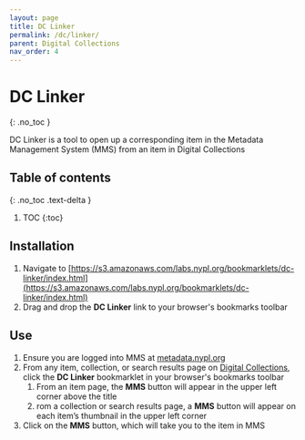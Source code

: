 ```yaml
---
layout: page
title: DC Linker
permalink: /dc/linker/
parent: Digital Collections
nav_order: 4
---
```


# DC Linker
{: .no_toc }

DC Linker is a tool to open up a corresponding item in the Metadata Management System (MMS) from an item in Digital Collections

## Table of contents
{: .no_toc .text-delta }

1. TOC
{:toc}

## Installation

1. Navigate to [https://s3.amazonaws.com/labs.nypl.org/bookmarklets/dc-linker/index.html](https://s3.amazonaws.com/labs.nypl.org/bookmarklets/dc-linker/index.html)
1. Drag and drop the **DC Linker** link to your browser's bookmarks toolbar

<!-- ![animation displaying installation of DC Linker](/metadata-documentation/assets/images/dclinker.gif) -->

## Use

1. Ensure you are logged into MMS at [metadata.nypl.org](https://metadata.nypl.org/)
1. From any item, collection, or search results page on [Digital Collections](https://digitalcollections.nypl.org/), click the **DC Linker** bookmarklet in your browser's bookmarks toolbar
    1. From an item page, the **MMS** button will appear in the upper left corner above the title
    1. rom a collection or search results page, a **MMS** button will appear on each item’s thumbnail in the upper left corner
1. Click on the **MMS** button, which will take you to the item in MMS